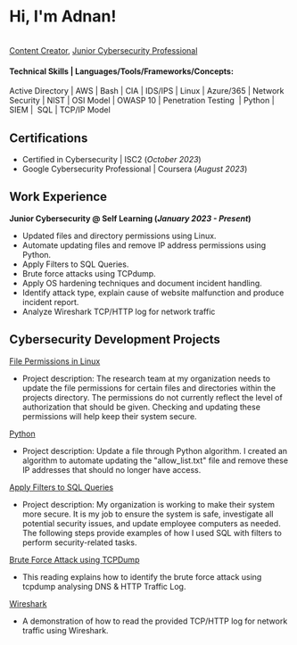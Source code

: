 # Hi, I'm Adnan!

<br/><a href="https://github.com/CAdnany">Content Creator</a>, <a href="https://www.linkedin.com/in/adnan-ali-yussuf-59151028b/">Junior Cybersecurity Professional</a>

#### Technical Skills | Languages/Tools/Frameworks/Concepts: 
Active Directory | AWS | Bash | CIA | IDS/IPS | Linux | Azure/365 | Network Security | NIST | OSI Model | OWASP 10 | Penetration Testing  | Python | SIEM |  SQL | TCP/IP Model 

## Certifications
- Certified in Cybersecurity | ISC2 (_October 2023_)
- Google Cybersecurity Professional | Coursera (_August 2023_)				       		

## Work Experience
**Junior Cybersecurity @ Self Learning (_January 2023 - Present_)**

* Updated files and directory permissions using Linux.
* Automate updating files and remove IP address permissions using Python.
* Apply Filters to SQL Queries.
* Brute force attacks using TCPdump.
* Apply OS hardening techniques and document incident handling.
* Identify attack type, explain cause of website malfunction and produce incident report.
* Analyze Wireshark TCP/HTTP log for network traffic

## Cybersecurity Development Projects

[File Permissions in Linux](https://tinyurl.com/bdfna5t7)
- Project description: The research team at my organization needs to update the file permissions for certain files and directories within the projects directory. The permissions do not currently reflect the level of authorization that should be given. Checking and updating these permissions will help keep their system secure.

[Python](https://tinyurl.com/3e2au934)
- Project description: Update a file through Python algorithm. I created an algorithm to automate updating the "allow_list.txt" file and remove these IP addresses that should no longer have access.

[Apply Filters to SQL Queries](https://tinyurl.com/29pyax4j)
- Project description: My organization is working to make their system more secure. It is my job to ensure the system is safe, investigate all potential security issues, and update employee computers as needed. The following steps provide examples of how I used SQL with filters to perform security-related tasks.

[Brute Force Attack using TCPDump](https://tinyurl.com/jb9a3nmz)
- This reading explains how to identify the brute force attack using tcpdump analysing DNS & HTTP Traffic Log.

[Wireshark](https://tinyurl.com/237ym7df)
- A demonstration of how to read the provided TCP/HTTP log for network traffic using Wireshark. 
